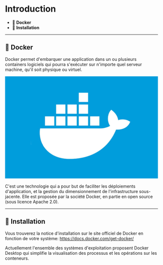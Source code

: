# Introduction

* 🔖 **Docker**
* 🔖 **Installation**

___

## 📑 Docker

Docker permet d'embarquer une application dans un ou plusieurs containers logiciels qui pourra s'exécuter sur n'importe quel serveur machine, qu'il soit physique ou virtuel.

![image](https://raw.githubusercontent.com/seeren-training/Docker/master/wiki/resources/docker.jpg)

C'est une technologie qui a pour but de faciliter les déploiements d'application, et la gestion du dimensionnement de l'infrastructure sous-jacente. Elle est proposée par la société Docker, en partie en open source (sous licence Apache 2.0).

___

## 📑 Installation

Vous trouverez la notice d'installation sur le site officiel de Docker en fonction de votre système: https://docs.docker.com/get-docker/

Actuellement l'ensemble des systèmes d'exploitation proposent Docker Desktop qui simplifie la visualisation des processus et les opérations sur les conteneurs.
